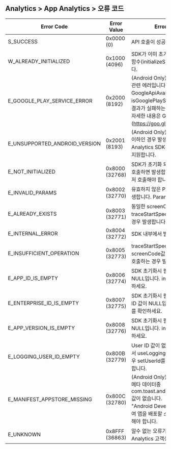 ## Analytics > App Analytics > 오류 코드

|Error Code|	Error Value|	Error Description|
|---|---|---|
|S_SUCCESS|	0x0000 (0)|	API 호출이 성공하였습니다.|
|W_ALREADY_INITIALIZED|	0x1000 (4096)|	SDK가 이미 초기화된 이후 다시 초기화 함수(initializeSDK)를 호출하면 발생합니다.|
|E_GOOGLE_PLAY_SERVICE_ERROR|	0x2000 (8192)|	(Android Only) Google Play Service 관련 에러입니다. <br/> GoogleApiAvailability의 isGooglePlayServicesAvailable함수의 결과가 실패하는 경우 발생합니다. <br/> 자세한 내용은 Google 문서(https://goo.gl/x1kYig)를 참고하세요.|
|E_UNSUPPORTED_ANDROID_VERSION|	0x2001 (8193)|	(Android Only) Android API Level 9 이하인 경우 발생합니다. Toast Analytics SDK는 API Level 10 이상을 지원합니다.|
|E_NOT_INITIALIZED|	0x8000 (32768)|	SDK가 초기화 되지 않은 상태에서 API를 호출하면 발생합니다. initializeSDK를 먼저 호출해야 합니다.|
|E_INVALID_PARAMS|	0x8002 (32770)|	유효하지 않은 Parameter를 호출하면 발생합니다. Parameter를 확인하세요.|
|E_ALREADY_EXISTS|	0x8003 (32771)|	동일한 screenCode 값으로 traceStartSpeed가 2회이상 호출하는 경우 발생합니다.|
|E_INTERNAL_ERROR|	0x8004 (32772)|	SDK 내부에서 발생한 에러입니다.|
|E_INSUFFICIENT_OPERATION|	0x8005 (32773)|	traceStartSpeed가 호출되지 않은 screenCode값으로 traceEndSpeed를 호출하는 경우 발생합니다.|
|E_APP_ID_IS_EMPTY|	0x8006 (32774)|	SDK 초기화시 필수 입력값인 앱 ID 값이 NULL입니다. initializeSDK 함수를 확인하세요.|
|E_ENTERPRISE_ID_IS_EMPTY|	0x8007 (32775)|	SDK 초기화시 필수 입력값인 Enterprise ID 값이 NULL입니다. initializeSDK 함수를 확인하세요.|
|E_APP_VERSION_IS_EMPTY|	0x8008 (32776)|	SDK 초기화시 필수 입력값인 앱 버전값이 NULL입니다. initializeSDK 함수를 확인하세요.|
|E_LOGGING_USER_ID_EMPTY|	0x800B (32779)|	User ID 값이 없습니다. initializeSDK에서 useLoggingUserId flag가 true인 경우 setUserId를 호출하지 않은 경우 발생합니다.|
|E_MANIFEST_APPSTORE_MISSING|	0x800C (32780)|	(Android Only) AndroidManifest.xml 메타 데이터중 com.toast.android.analytics.appstore 값이 없습니다. <br/> "Android Developer Guide"를 참고하여 앱을 배포할 스토어에 맞는 코드를 입력해야 합니다.|
|E_UNKNOWN|	0x8FFF (36863)|	알수 없는 오류가 발생하였습니다. Analytics 고객센터에 문의하세요.|
